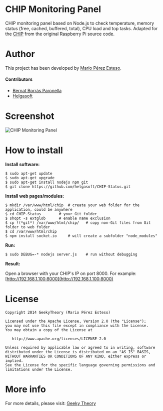 CHIP Monitoring Panel
=====================

CHIP monitoring panel based on Node.js to check temperature, memory status (free, cached, buffered, total), CPU load and top tasks. 
Adapted for the [CHIP](http://getchip.com/pages/chip "CHIP") from the original Raspberry Pi source code.

# Author

This project has been developed by [Mario Pérez Esteso](http://github.com/marioperezesteso "Mario Pérez Esteso").

#### Contributors

* [Bernat Borrás Paronella](http://github.com/alorma "Bernat Borrás Paronella")
* [Helgasoft](http://www.helgasoft.com "Helgasoft")

# Screenshot
![CHIP Monitoring Panel](https://raw.githubusercontent.com/helgasoft/CHIP-Status/master/chip-status.png "CHIP Monitoring Panel")

# How to install

**Install software:**
~~~
$ sudo apt-get update
$ sudo apt-get upgrade
$ sudo apt-get install nodejs npm git
$ git clone https://github.com/helgasoft/CHIP-Status.git
~~~
**Install web pages/modules:**
~~~
$ mkdir /var/www/html/chip	# create your web folder for the application, could be anywhere
$ cd CHIP-Status		# your Git folder
$ shopt -s extglob		# enable name exclusion
$ cp !(*git*) /var/www/html/chip/	# copy non-Git files from Git folder to web folder
$ cd /var/www/html/chip
$ npm install socket.io   	# will create a subfolder "node_modules"
~~~
**Run:**
~~~
$ sudo DEBUG=-* nodejs server.js	# run without debugging
~~~
**Result:**

Open a browser with your CHIP's IP on port 8000. For example: [http://192.168.1.100:8000](http://192.168.1.100:8000)


# License
~~~~~~
Copyright 2014 GeekyTheory (Mario Pérez Esteso)

Licensed under the Apache License, Version 2.0 (the "License");
you may not use this file except in compliance with the License.
You may obtain a copy of the License at

   http://www.apache.org/licenses/LICENSE-2.0

Unless required by applicable law or agreed to in writing, software
distributed under the License is distributed on an "AS IS" BASIS,
WITHOUT WARRANTIES OR CONDITIONS OF ANY KIND, either express or implied.
See the License for the specific language governing permissions and
limitations under the License.
~~~~~~~

# More info

For more details, please visit: [Geeky Theory](http://geekytheory.com/panel-de-monitorizacion-para-raspberry-pi-con-node-js/ "Geeky Theory")
